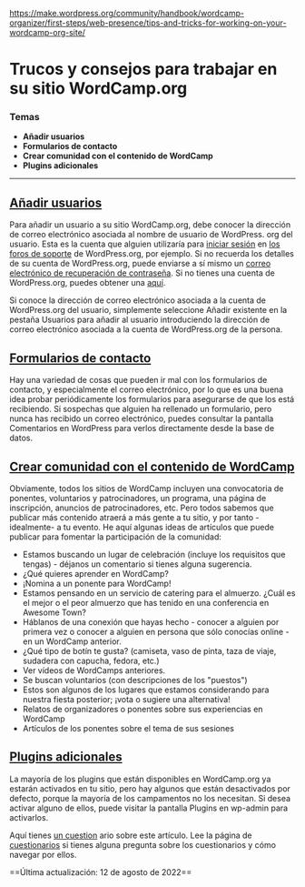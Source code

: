 https://make.wordpress.org/community/handbook/wordcamp-organizer/first-steps/web-presence/tips-and-tricks-for-working-on-your-wordcamp-org-site/

# Trucos y consejos para trabajar en su sitio WordCamp.org

### Temas
- **Añadir usuarios**
- **Formularios de contacto**
- **Crear comunidad con el contenido de WordCamp**
- **Plugins adicionales**

---

## [Añadir usuarios](https://make.wordpress.org/community/handbook/wordcamp-organizer/first-steps/web-presence/tips-and-tricks-for-working-on-your-wordcamp-org-site/#adding-users)

Para añadir un usuario a su sitio WordCamp.org, debe conocer la dirección de correo electrónico asociada al nombre de usuario de WordPress. org del usuario. Esta es la cuenta que alguien utilizaría para [iniciar sesión](https://login.wordpress.org/) en [los foros de soporte](https://wordpress.org/support/forums/) de WordPress.org, por ejemplo. Si no recuerda los detalles de su cuenta de WordPress.org, puede enviarse a sí mismo un [correo electrónico de recuperación de contraseña](https://login.wordpress.org/lostpassword). Si no tienes una cuenta de WordPress.org, puedes obtener una [aquí](https://login.wordpress.org/register).

Si conoce la dirección de correo electrónico asociada a la cuenta de WordPress.org del usuario, simplemente seleccione Añadir existente en la pestaña Usuarios para añadir al usuario introduciendo la dirección de correo electrónico asociada a la cuenta de WordPress.org de la persona.

## [Formularios de contacto](https://make.wordpress.org/community/handbook/wordcamp-organizer/first-steps/web-presence/tips-and-tricks-for-working-on-your-wordcamp-org-site/#contact-forms)

Hay una variedad de cosas que pueden ir mal con los formularios de contacto, y especialmente el correo electrónico, por lo que es una buena idea probar periódicamente los formularios para asegurarse de que los está recibiendo. Si sospechas que alguien ha rellenado un formulario, pero nunca has recibido un correo electrónico, puedes consultar la pantalla Comentarios en WordPress para verlos directamente desde la base de datos.

## [Crear comunidad con el contenido de WordCamp](https://make.wordpress.org/community/handbook/wordcamp-organizer/first-steps/web-presence/tips-and-tricks-for-working-on-your-wordcamp-org-site/#building-community-with-wordcamp-content)

Obviamente, todos los sitios de WordCamp incluyen una convocatoria de ponentes, voluntarios y patrocinadores, un programa, una página de inscripción, anuncios de patrocinadores, etc. Pero todos sabemos que publicar más contenido atraerá a más gente a tu sitio, y por tanto -idealmente- a tu evento. He aquí algunas ideas de artículos que puede publicar para fomentar la participación de la comunidad:

- Estamos buscando un lugar de celebración (incluye los requisitos que tengas) - déjanos un comentario si tienes alguna sugerencia.
- ¿Qué quieres aprender en WordCamp?
- ¡Nomina a un ponente para WordCamp!
- Estamos pensando en un servicio de catering para el almuerzo. ¿Cuál es el mejor o el peor almuerzo que has tenido en una conferencia en Awesome Town?
- Háblanos de una conexión que hayas hecho - conocer a alguien por primera vez o conocer a alguien en persona que sólo conocías online - en un WordCamp anterior.
- ¿Qué tipo de botín te gusta? (camiseta, vaso de pinta, taza de viaje, sudadera con capucha, fedora, etc.)
- Ver vídeos de WordCamps anteriores.
- Se buscan voluntarios (con descripciones de los "puestos")
- Estos son algunos de los lugares que estamos considerando para nuestra fiesta posterior; ¡vota o sugiere una alternativa!
- Relatos de organizadores o ponentes sobre sus experiencias en WordCamp
- Artículos de los ponentes sobre el tema de sus sesiones

## [Plugins adicionales](https://make.wordpress.org/community/handbook/wordcamp-organizer/first-steps/web-presence/tips-and-tricks-for-working-on-your-wordcamp-org-site/#additional-plugins)

La mayoría de los plugins que están disponibles en WordCamp.org ya estarán activados en tu sitio, pero hay algunos que están desactivados por defecto, porque la mayoría de los campamentos no los necesitan. Si desea activar alguno de ellos, puede visitar la pantalla Plugins en wp-admin para activarlos.

Aquí tienes [un cuestion](https://wordpress.org/contributor-training/quiz/tips-and-tricks-for-working-on-your-wordcamp-org-site-2/) ario sobre este artículo. Lee la página de [cuestionarios](https://make.wordpress.org/community/handbook/wordcamp-organizer/welcome/quizzes/) si tienes alguna pregunta sobre los cuestionarios y cómo navegar por ellos.

==Última actualización: 12 de agosto de 2022==